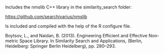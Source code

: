 Includes the nmslib C++ library in the similarity_search folder:

https://github.com/searchivarius/nmslib

Is included and compiled with the help of the R configure file.

Boytsov, L., and Naidan, B. (2013). Engineering Efficient and Effective 
Non-metric Space Library. In Similarity Search and Applications, (Berlin, 
Heidelberg: Springer Berlin Heidelberg), pp. 280–293.

